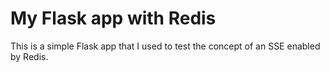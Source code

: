 # My Flask app with Redis

This is a simple Flask app that I used to test the concept of an SSE enabled by Redis.